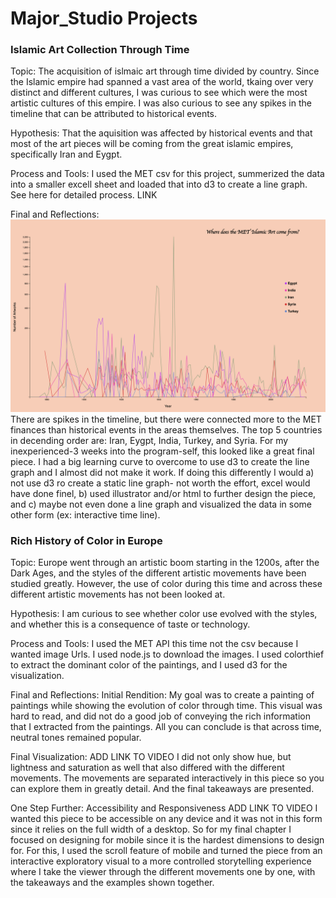 # Major_Studio Projects

### Islamic Art Collection Through Time

Topic:
The acquisition of islmaic art through time divided by country. Since the Islamic empire had spanned a vast area of the world, tkaing over very distinct and different cultures, I was curious to see which were the most artistic cultures of this empire. I was also curious to see any spikes in the timeline that can be attributed to historical events.

Hypothesis:
That the aquisition was affected by historical events and that most of the art pieces will be coming from the great islamic empires, specifically Iran and Eygpt.

Process and Tools:
I used the MET csv for this project, summerized the data into a smaller excell sheet and loaded that into d3 to create a line graph. See here for detailed process. LINK

Final and Reflections:
![final_image](https://github.com/nourzein/Major-Studio1/blob/master/Quant_Assignment_Code/final_quant_project.png)
There are spikes in the timeline, but there were connected more to the MET finances than historical events in the areas themselves. The top 5 countries in decending order are: Iran, Eygpt, India, Turkey, and Syria.
For my inexperienced-3 weeks into the program-self, this looked like a great final piece. I had a big learning curve to overcome to use d3 to create the line graph and I almost did not make it work.
If doing this differently I would a) not use d3 ro create a static line graph- not worth the effort, excel would have done finel, b) used illustrator and/or html to further design the piece, and c) maybe not even done a line graph and visualized the data in some other form (ex: interactive time line).

### Rich History of Color in Europe

Topic:
Europe went through an artistic boom starting in the 1200s, after the Dark Ages, and the styles of the different artistic movements have been studied greatly.
However, the use of color during this time and across these different artistic movements has not been looked at.

Hypothesis:
I am curious to see whether color use evolved with the styles, and whether this is a consequence of taste or technology.

Process and Tools:
I used the MET API this time not the csv because I wanted image Urls. I used node.js to download the images. I used colorthief to extract the dominant color of the paintings, and I used d3 for the visualization.

Final and Reflections:
Initial Rendition:
My goal was to create a painting of paintings while showing the evolution of color through time.
This visual was hard to read, and did not do a good job of conveying the rich information that I extracted from the paintings. All you can conclude is that across time, neutral tones remained popular.

Final Visualization: ADD LINK TO VIDEO
I did not only show hue, but lightness and saturation as well that also differed with the different movements.
The movements are separated interactively in this piece so you can explore them in greatly detail.
And the final takeaways are presented.

One Step Further: Accessibility and Responsiveness ADD LINK TO VIDEO
I wanted this piece to be accessible on any device and it was not in this form since it relies on the full width of a desktop. So for my final chapter I focused on designing for mobile since it is the hardest dimensions to design for.
For this, I used the scroll feature of mobile and turned the piece from an interactive exploratory visual to a more controlled storytelling experience where I take the viewer through the different movements one by one, with the takeaways and the examples shown together.
